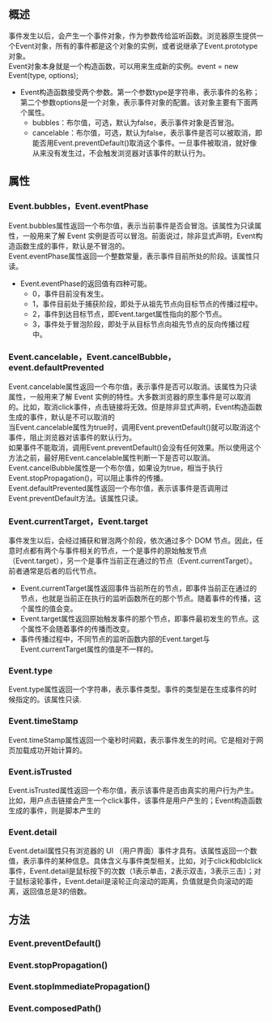 ## 概述
事件发生以后，会产生一个事件对象，作为参数传给监听函数。浏览器原生提供一个Event对象，所有的事件都是这个对象的实例，或者说继承了Event.prototype对象。  
Event对象本身就是一个构造函数，可以用来生成新的实例。event = new Event(type, options);  
* Event构造函数接受两个参数。第一个参数type是字符串，表示事件的名称；第二个参数options是一个对象，表示事件对象的配置。该对象主要有下面两个属性。
  * bubbles：布尔值，可选，默认为false，表示事件对象是否冒泡。
  * cancelable：布尔值，可选，默认为false，表示事件是否可以被取消，即能否用Event.preventDefault()取消这个事件。一旦事件被取消，就好像从来没有发生过，不会触发浏览器对该事件的默认行为。

## 属性
### Event.bubbles，Event.eventPhase 
Event.bubbles属性返回一个布尔值，表示当前事件是否会冒泡。该属性为只读属性，一般用来了解 Event 实例是否可以冒泡。前面说过，除非显式声明，Event构造函数生成的事件，默认是不冒泡的。  
Event.eventPhase属性返回一个整数常量，表示事件目前所处的阶段。该属性只读。  
* Event.eventPhase的返回值有四种可能。
  * 0，事件目前没有发生。
  * 1，事件目前处于捕获阶段，即处于从祖先节点向目标节点的传播过程中。
  * 2，事件到达目标节点，即Event.target属性指向的那个节点。
  * 3，事件处于冒泡阶段，即处于从目标节点向祖先节点的反向传播过程中。
  
### Event.cancelable，Event.cancelBubble，event.defaultPrevented
Event.cancelable属性返回一个布尔值，表示事件是否可以取消。该属性为只读属性，一般用来了解 Event 实例的特性。大多数浏览器的原生事件是可以取消的。比如，取消click事件，点击链接将无效。但是除非显式声明，Event构造函数生成的事件，默认是不可以取消的  
当Event.cancelable属性为true时，调用Event.preventDefault()就可以取消这个事件，阻止浏览器对该事件的默认行为。  
如果事件不能取消，调用Event.preventDefault()会没有任何效果。所以使用这个方法之前，最好用Event.cancelable属性判断一下是否可以取消。  
Event.cancelBubble属性是一个布尔值，如果设为true，相当于执行Event.stopPropagation()，可以阻止事件的传播。  
Event.defaultPrevented属性返回一个布尔值，表示该事件是否调用过Event.preventDefault方法。该属性只读。  
### Event.currentTarget，Event.target
事件发生以后，会经过捕获和冒泡两个阶段，依次通过多个 DOM 节点。因此，任意时点都有两个与事件相关的节点，一个是事件的原始触发节点（Event.target），另一个是事件当前正在通过的节点（Event.currentTarget）。前者通常是后者的后代节点。
* Event.currentTarget属性返回事件当前所在的节点，即事件当前正在通过的节点，也就是当前正在执行的监听函数所在的那个节点。随着事件的传播，这个属性的值会变。
* Event.target属性返回原始触发事件的那个节点，即事件最初发生的节点。这个属性不会随着事件的传播而改变。
* 事件传播过程中，不同节点的监听函数内部的Event.target与Event.currentTarget属性的值是不一样的。
### Event.type
Event.type属性返回一个字符串，表示事件类型。事件的类型是在生成事件的时候指定的。该属性只读.
### Event.timeStamp
Event.timeStamp属性返回一个毫秒时间戳，表示事件发生的时间。它是相对于网页加载成功开始计算的。
### Event.isTrusted
Event.isTrusted属性返回一个布尔值，表示该事件是否由真实的用户行为产生。比如，用户点击链接会产生一个click事件，该事件是用户产生的；Event构造函数生成的事件，则是脚本产生的  
### Event.detail
Event.detail属性只有浏览器的 UI （用户界面）事件才具有。该属性返回一个数值，表示事件的某种信息。具体含义与事件类型相关。比如，对于click和dblclick事件，Event.detail是鼠标按下的次数（1表示单击，2表示双击，3表示三击）；对于鼠标滚轮事件，Event.detail是滚轮正向滚动的距离，负值就是负向滚动的距离，返回值总是3的倍数。  

## 方法
### Event.preventDefault()
### Event.stopPropagation()
### Event.stopImmediatePropagation()
### Event.composedPath()

